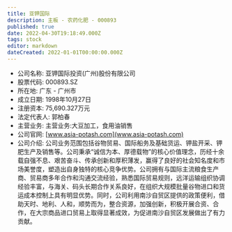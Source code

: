 ```yaml
---
title: 亚钾国际
description: 主板 - 农药化肥 - 000893
published: true
date: 2022-04-30T19:18:49.000Z
tags: stock
editor: markdown
dateCreated: 2022-01-01T00:00:00.000Z
---
```


- 公司名称: 亚钾国际投资(广州)股份有限公司
- 股票代码: 000893.SZ
- 所在地: 广东 - 广州市
- 成立日期: 1998年10月27日
- 注册资本: 75,690.327万元
- 法定代表人: 郭柏春
- 主营业务: 主营业务:大豆加工，食用油销售
- 公司官网: [www.asia-potash.com](www.asia-potash.com)
- 公司介绍: 公司业务范围包括谷物贸易、国际船务及基础货运、钾盐开采、钾肥生产及销售等。公司秉承“诚信为本、厚德载物”的核心价值理念，历经十余载自强不息、艰苦奋斗、传承创新和厚积薄发，赢得了良好的社会知名度和市场美誉度，塑造出自身独特的核心竞争优势。公司拥有与国际主流粮食生产商、贸易商多年合作和沟通交流经验，熟悉国际贸易规则，远洋运输组织协调经验丰富，与海关、码头长期合作关系良好，在组织大规模批量谷物进口和货运成本控制上具有明显优势。同时，公司利用南沙自贸区提供的政策便利，借助天时、地利、人和，顺势而为，整合资源，加强创新，积极开展合资、合作，在大宗商品进口贸易上取得显著成效，为促进南沙自贸区发展做出了有力贡献。


